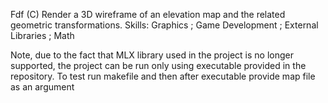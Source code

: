 Fdf (C)
Render a 3D wireframe of an elevation map and the related geometric transformations.
Skills: Graphics ; Game Development ; External Libraries ; Math


Note, due to the fact that MLX library used in the project is no longer supported, the project can be run only using executable provided in the repository. To test run makefile and then after executable provide map file as an argument